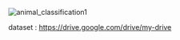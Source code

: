 ![animal_classification1](https://user-images.githubusercontent.com/80602623/133551781-01995f7f-7c26-4428-a583-c6ab16e249d8.jpg)

dataset :
https://drive.google.com/drive/my-drive


